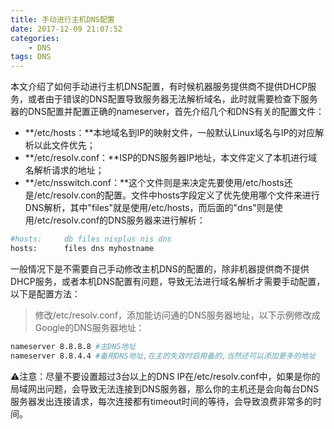 ```yaml
---
title: 手动进行主机DNS配置
date: 2017-12-09 21:07:52
categories:
    - DNS
tags: DNS
---
```


本文介绍了如何手动进行主机DNS配置，有时候机器服务提供商不提供DHCP服务，或者由于错误的DNS配置导致服务器无法解析域名，此时就需要检查下服务器的DNS配置并配置正确的nameserver，首先介绍几个和DNS有关的配置文件：
* **/etc/hosts：**本地域名到IP的映射文件，一般默认Linux域名与IP的对应解析以此文件优先；
* **/etc/resolv.conf：**ISP的DNS服务器IP地址，本文件定义了本机进行域名解析请求的地址；
* **/etc/nsswitch.conf：**这个文件则是来决定先要使用/etc/hosts还是/etc/resolv.con的配置。文件中hosts字段定义了优先使用哪个文件来进行DNS解析，其中"files"就是使用/etc/hosts，而后面的"dns"则是使用/etc/resolv.conf的DNS服务器来进行解析：
``` bash
#hosts:     db files nisplus nis dns
hosts:      files dns myhostname
```
一般情况下是不需要自己手动修改主机DNS的配置的，除非机器提供商不提供DHCP服务，或者本机DNS配置有问题，导致无法进行域名解析才需要手动配置，以下是配置方法：
>修改/etc/resolv.conf，添加能访问通的DNS服务器地址，以下示例修改成Google的DNS服务器地址：
``` bash
nameserver 8.8.8.8 #主DNS地址
nameserver 8.8.4.4 #备用DNS地址,在主的失效时启用备的,当然还可以添加更多的地址
```
⚠️注意：尽量不要设置超过3台以上的DNS IP在/etc/resolv.conf中，如果是你的局域网出问题，会导致无法连接到DNS服务器，那么你的主机还是会向每台DNS服务器发出连接请求，每次连接都有timeout时间的等待，会导致浪费非常多的时间。
